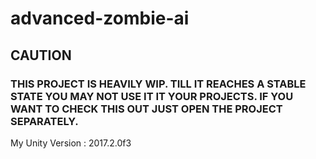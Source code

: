# advanced-zombie-ai
## CAUTION
### THIS PROJECT IS HEAVILY WIP. TILL IT REACHES A STABLE STATE YOU MAY NOT USE IT IT YOUR PROJECTS. IF YOU WANT TO CHECK THIS OUT JUST OPEN THE PROJECT SEPARATELY.

My Unity Version : 2017.2.0f3

